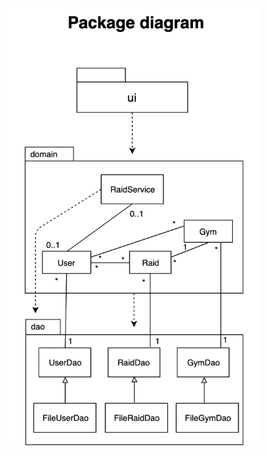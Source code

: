 <img src="https://raw.githubusercontent.com/sinilandia/ohte2019/master/Documentation/kuvat/Packagediagram.png" width="400">
